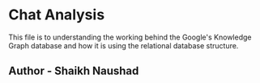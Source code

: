 # Chat Analysis
This file is to understanding the working behind the Google's Knowledge Graph database and how it is using the relational database structure.
## Author - Shaikh Naushad
